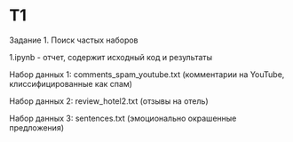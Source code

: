 # T1
Задание 1. Поиск частых наборов

1.ipynb - отчет, содержит исходный код и результаты

Набор данных 1: comments_spam_youtube.txt (комментарии на YouTube, клиссифицированные как спам)

Набор данных 2: review_hotel2.txt         (отзывы на отель)

Набор данных 3: sentences.txt             (эмоционально окрашенные предложения)

